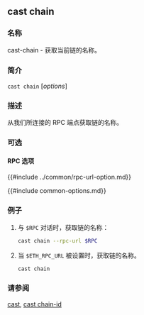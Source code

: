 ## cast chain

### 名称

cast-chain - 获取当前链的名称。

### 简介

``cast chain`` [*options*]

### 描述

从我们所连接的 RPC 端点获取链的名称。

### 可选

#### RPC 选项

{{#include ../common/rpc-url-option.md}}

{{#include common-options.md}}

### 例子

1. 与 `$RPC` 对话时，获取链的名称：
    ```sh
    cast chain --rpc-url $RPC
    ```

2. 当 `$ETH_RPC_URL` 被设置时，获取链的名称。
    ```sh
    cast chain
    ```

### 请参阅

[cast](./cast.md), [cast chain-id](./cast-chain-id.md)
